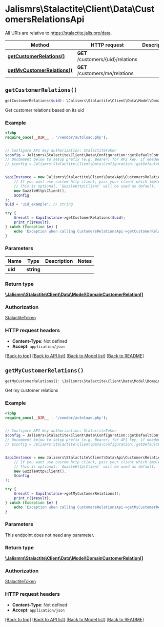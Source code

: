 # Jalismrs\Stalactite\Client\Data\CustomersRelationsApi

All URIs are relative to https://stalactite.jalis.pro/data.

Method | HTTP request | Description
------------- | ------------- | -------------
[**getCustomerRelations()**](CustomersRelationsApi.md#getCustomerRelations) | **GET** /customers/{uid}/relations | 
[**getMyCustomerRelations()**](CustomersRelationsApi.md#getMyCustomerRelations) | **GET** /customers/me/relations | 


## `getCustomerRelations()`

```php
getCustomerRelations($uid): \Jalismrs\Stalactite\Client\Data\Model\DomainCustomerRelation[]
```



Get customer relations based on its uid

### Example

```php
<?php
require_once(__DIR__ . '/vendor/autoload.php');


// Configure API key authorization: StalactiteToken
$config = Jalismrs\Stalactite\Client\Data\Configuration::getDefaultConfiguration()->setApiKey('X-API-TOKEN', 'YOUR_API_KEY');
// Uncomment below to setup prefix (e.g. Bearer) for API key, if needed
// $config = Jalismrs\Stalactite\Client\Data\Configuration::getDefaultConfiguration()->setApiKeyPrefix('X-API-TOKEN', 'Bearer');


$apiInstance = new Jalismrs\Stalactite\Client\Data\Api\CustomersRelationsApi(
    // If you want use custom http client, pass your client which implements `GuzzleHttp\ClientInterface`.
    // This is optional, `GuzzleHttp\Client` will be used as default.
    new GuzzleHttp\Client(),
    $config
);
$uid = 'uid_example'; // string

try {
    $result = $apiInstance->getCustomerRelations($uid);
    print_r($result);
} catch (Exception $e) {
    echo 'Exception when calling CustomersRelationsApi->getCustomerRelations: ', $e->getMessage(), PHP_EOL;
}
```

### Parameters

Name | Type | Description  | Notes
------------- | ------------- | ------------- | -------------
 **uid** | **string**|  |

### Return type

[**\Jalismrs\Stalactite\Client\Data\Model\DomainCustomerRelation[]**](../Model/DomainCustomerRelation.md)

### Authorization

[StalactiteToken](../../README.md#StalactiteToken)

### HTTP request headers

- **Content-Type**: Not defined
- **Accept**: `application/json`

[[Back to top]](#) [[Back to API list]](../../README.md#endpoints)
[[Back to Model list]](../../README.md#models)
[[Back to README]](../../README.md)

## `getMyCustomerRelations()`

```php
getMyCustomerRelations(): \Jalismrs\Stalactite\Client\Data\Model\DomainCustomerRelation[]
```



Get my customer relations

### Example

```php
<?php
require_once(__DIR__ . '/vendor/autoload.php');


// Configure API key authorization: StalactiteToken
$config = Jalismrs\Stalactite\Client\Data\Configuration::getDefaultConfiguration()->setApiKey('X-API-TOKEN', 'YOUR_API_KEY');
// Uncomment below to setup prefix (e.g. Bearer) for API key, if needed
// $config = Jalismrs\Stalactite\Client\Data\Configuration::getDefaultConfiguration()->setApiKeyPrefix('X-API-TOKEN', 'Bearer');


$apiInstance = new Jalismrs\Stalactite\Client\Data\Api\CustomersRelationsApi(
    // If you want use custom http client, pass your client which implements `GuzzleHttp\ClientInterface`.
    // This is optional, `GuzzleHttp\Client` will be used as default.
    new GuzzleHttp\Client(),
    $config
);

try {
    $result = $apiInstance->getMyCustomerRelations();
    print_r($result);
} catch (Exception $e) {
    echo 'Exception when calling CustomersRelationsApi->getMyCustomerRelations: ', $e->getMessage(), PHP_EOL;
}
```

### Parameters

This endpoint does not need any parameter.

### Return type

[**\Jalismrs\Stalactite\Client\Data\Model\DomainCustomerRelation[]**](../Model/DomainCustomerRelation.md)

### Authorization

[StalactiteToken](../../README.md#StalactiteToken)

### HTTP request headers

- **Content-Type**: Not defined
- **Accept**: `application/json`

[[Back to top]](#) [[Back to API list]](../../README.md#endpoints)
[[Back to Model list]](../../README.md#models)
[[Back to README]](../../README.md)
